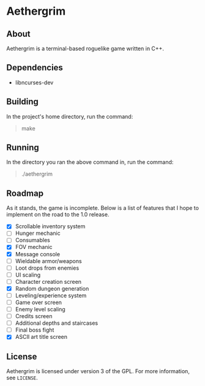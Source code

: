 # Aethergrim

## About
Aethergrim is a terminal-based roguelike game written in C++.

## Dependencies
- libncurses-dev

## Building
In the project's home directory, run the command:
> make

## Running
In the directory you ran the above command in, run the command:
> ./aethergrim

## Roadmap
As it stands, the game is incomplete. 
Below is a list of features that I hope to implement on the road to the 1.0 release.

- [x] Scrollable inventory system
- [ ] Hunger mechanic
- [ ] Consumables
- [x] FOV mechanic
- [x] Message console
- [ ] Wieldable armor/weapons
- [ ] Loot drops from enemies
- [ ] UI scaling
- [ ] Character creation screen
- [x] Random dungeon generation
- [ ] Leveling/experience system
- [ ] Game over screen
- [ ] Enemy level scaling
- [ ] Credits screen
- [ ] Additional depths and staircases
- [ ] Final boss fight
- [x] ASCII art title screen

## License
Aethergrim is licensed under version 3 of the GPL. 
For more information, see `LICENSE`.

